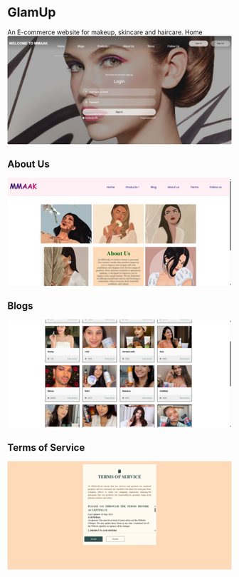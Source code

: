 # GlamUp
An E-commerce website for makeup, skincare and haircare.
Home
![Home](screenshot-1739722796964.png)



## About Us
![About](screenshot-1739722775497.png)



## Blogs
![Blogs](screenshot-1739722814797.png)



## Terms of Service
![Terms](screenshot-1739722845270.png)
